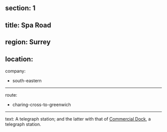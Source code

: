 section: 1
----
title: Spa Road
----
region: Surrey
----
location: 
----
company:
- south-eastern
----
route:
- charing-cross-to-greenwich
----
text: A telegraph station; and the latter with that of [Commercial Dock](/stations/commercial-dock), a telegraph station.
